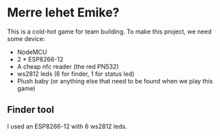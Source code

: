 # Merre lehet Emike?

This is a cold-hot game for team building.
To make this project, we need some device:
 - NodeMCU
 - 2 * ESP8266-12
 - A cheap nfc reader (the red PN532)
 - ws2812 leds (6 for finder, 1 for status led)
 - Plush baby (or anything else that need to be found when we play this game)

## Finder tool

I used an ESP8266-12 with 6 ws2812 leds.
